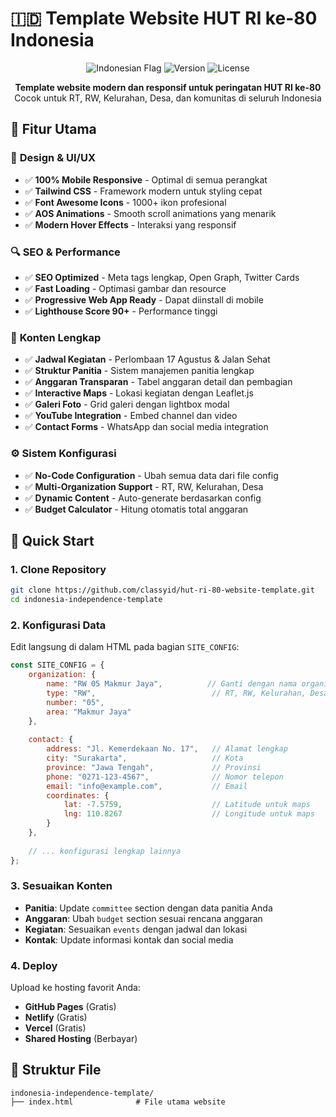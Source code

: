 # 🇮🇩 Template Website HUT RI ke-80 Indonesia

<p align="center">
  <img src="https://img.shields.io/badge/Indonesia-80th_Independence-red?style=for-the-badge&logo=data:image/svg+xml;base64,PHN2ZyB3aWR0aD0iMjQiIGhlaWdodD0iMjQiIHZpZXdCb3g9IjAgMCAyNCAyNCIgZmlsbD0ibm9uZSIgeG1sbnM9Imh0dHA6Ly93d3cudzMub3JnLzIwMDAvc3ZnIj4KPHJlY3Qgd2lkdGg9IjI0IiBoZWlnaHQ9IjEyIiBmaWxsPSIjRkYwMDAwIi8+CjxyZWN0IHk9IjEyIiB3aWR0aD0iMjQiIGhlaWdodD0iMTIiIGZpbGw9IiNGRkZGRkYiLz4KPC9zdmc+" alt="Indonesian Flag">
  <img src="https://img.shields.io/badge/Version-1.0.0-blue?style=for-the-badge" alt="Version">
  <img src="https://img.shields.io/badge/License-MIT-green?style=for-the-badge" alt="License">
</p>

<p align="center">
  <strong>Template website modern dan responsif untuk peringatan HUT RI ke-80</strong><br>
  Cocok untuk RT, RW, Kelurahan, Desa, dan komunitas di seluruh Indonesia
</p>

## 🌟 Fitur Utama

### 🎨 **Design & UI/UX**
- ✅ **100% Mobile Responsive** - Optimal di semua perangkat
- ✅ **Tailwind CSS** - Framework modern untuk styling cepat
- ✅ **Font Awesome Icons** - 1000+ ikon profesional
- ✅ **AOS Animations** - Smooth scroll animations yang menarik
- ✅ **Modern Hover Effects** - Interaksi yang responsif

### 🔍 **SEO & Performance**
- ✅ **SEO Optimized** - Meta tags lengkap, Open Graph, Twitter Cards
- ✅ **Fast Loading** - Optimasi gambar dan resource
- ✅ **Progressive Web App Ready** - Dapat diinstall di mobile
- ✅ **Lighthouse Score 90+** - Performance tinggi

### 📱 **Konten Lengkap**
- ✅ **Jadwal Kegiatan** - Perlombaan 17 Agustus & Jalan Sehat
- ✅ **Struktur Panitia** - Sistem manajemen panitia lengkap
- ✅ **Anggaran Transparan** - Tabel anggaran detail dan pembagian
- ✅ **Interactive Maps** - Lokasi kegiatan dengan Leaflet.js
- ✅ **Galeri Foto** - Grid galeri dengan lightbox modal
- ✅ **YouTube Integration** - Embed channel dan video
- ✅ **Contact Forms** - WhatsApp dan social media integration

### ⚙️ **Sistem Konfigurasi**
- ✅ **No-Code Configuration** - Ubah semua data dari file config
- ✅ **Multi-Organization Support** - RT, RW, Kelurahan, Desa
- ✅ **Dynamic Content** - Auto-generate berdasarkan config
- ✅ **Budget Calculator** - Hitung otomatis total anggaran

## 🚀 Quick Start

### 1. Clone Repository
```bash
git clone https://github.com/classyid/hut-ri-80-website-template.git
cd indonesia-independence-template
```

### 2. Konfigurasi Data
Edit langsung di dalam HTML pada bagian `SITE_CONFIG`:

```javascript
const SITE_CONFIG = {
    organization: {
        name: "RW 05 Makmur Jaya",          // Ganti dengan nama organisasi Anda
        type: "RW",                          // RT, RW, Kelurahan, Desa
        number: "05",
        area: "Makmur Jaya"
    },
    
    contact: {
        address: "Jl. Kemerdekaan No. 17",   // Alamat lengkap
        city: "Surakarta",                   // Kota
        province: "Jawa Tengah",             // Provinsi
        phone: "0271-123-4567",              // Nomor telepon
        email: "info@example.com",           // Email
        coordinates: {
            lat: -7.5759,                    // Latitude untuk maps
            lng: 110.8267                    // Longitude untuk maps
        }
    },
    
    // ... konfigurasi lengkap lainnya
};
```

### 3. Sesuaikan Konten
- **Panitia**: Update `committee` section dengan data panitia Anda
- **Anggaran**: Ubah `budget` section sesuai rencana anggaran
- **Kegiatan**: Sesuaikan `events` dengan jadwal dan lokasi
- **Kontak**: Update informasi kontak dan social media

### 4. Deploy
Upload ke hosting favorit Anda:
- **GitHub Pages** (Gratis)
- **Netlify** (Gratis) 
- **Vercel** (Gratis)
- **Shared Hosting** (Berbayar)

## 📁 Struktur File

```
indonesia-independence-template/
├── index.html              # File utama website
